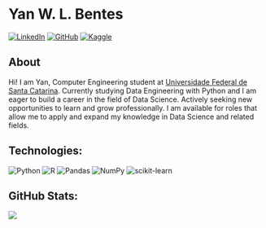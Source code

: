 # Yan W. L. Bentes

[![LinkedIn](https://img.shields.io/badge/linkedin-%230077B5.svg?style=for-the-badge&logo=linkedin&logoColor=white)](https://www.linkedin.com/in/yan-bentes/)
[![GitHub](https://img.shields.io/badge/GitHub-0077B5?style=for-the-badge&logo=github&logoColor=white)](https://github.com/yanbentes)
[![Kaggle](https://img.shields.io/badge/Kaggle-0077B5?style=for-the-badge&logo=kaggle&logoColor=white)](https://www.kaggle.com/yanbentes)

## About

Hi! I am Yan, Computer Engineering student at [Universidade Federal de Santa Catarina](https://ufsc.br/).
Currently studying Data Engineering with Python and I am eager to build a career in the field of Data Science.
Actively seeking new opportunities to learn and grow professionally.
I am available for roles that allow me to apply and expand my knowledge in Data Science and related fields.

## Technologies:

![Python](https://img.shields.io/badge/python-3670A0?style=for-the-badge&logo=python&logoColor=ffdd54)
![R](https://img.shields.io/badge/R-276DC3?style=for-the-badge&logo=r&logoColor=white)
![Pandas](https://img.shields.io/badge/pandas-%23150458.svg?style=for-the-badge&logo=pandas&logoColor=white)
![NumPy](https://img.shields.io/badge/numpy-%23013243.svg?style=for-the-badge&logo=numpy&logoColor=white)
![scikit-learn](https://img.shields.io/badge/scikit--learn-%23F7931E.svg?style=for-the-badge&logo=scikit-learn&logoColor=white)


## GitHub Stats:
![](https://github-readme-stats.vercel.app/api?username=yanbentes&theme=dark&hide_border=false&include_all_commits=true&count_private=true)<br/>
